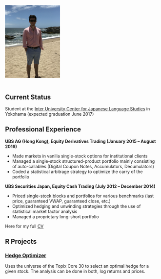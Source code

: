 <img src="avatar1.JPG" width="180">
<br><br>

## Current Status

Student at the [Inter University Center for Japanese Language Studies](https://web.stanford.edu/dept/IUC/cgi-bin/) in Yokohama (expected graduation June 2017) 

## Professional Experience

**UBS AG (Hong Kong), Equity Derivatives Trading (January 2015 – August 2016)**

+ Made markets in vanilla single-stock options for institutional clients
+ Managed a single-stock structured-product portfolio mainly consisting of auto-callables (Digital Coupon Notes, Accumulators, Decumulators)
+ Coded a statistical arbitrage strategy to optimize the carry of the portfolio

**UBS Securities Japan, Equity Cash Trading (July 2012 – December 2014)**

+ Priced single-stock blocks and portfolios for various benchmarks (last price, guaranteed VWAP, guaranteed close, etc.)
+ Optimized hedging and unwinding strategies through the use of statistical market factor analysis 
+ Managed a proprietary long-short portfolio 

Here for my full [CV](ResumeAnibal.pdf)

## R Projects

### [Hedge Optimizer](https://anibal03.shinyapps.io/hedgeoptim/)
Uses the universe of the Topix Core 30 to select an optimal hedge for a given stock. The analysis can be done in both, log returns and prices. 

